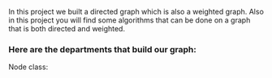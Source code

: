 
In this project we built a directed graph which is also a weighted graph.
Also in this project you will find some algorithms that can be done on a graph that is both directed and weighted.

### Here are the departments that build our graph:
Node class:
